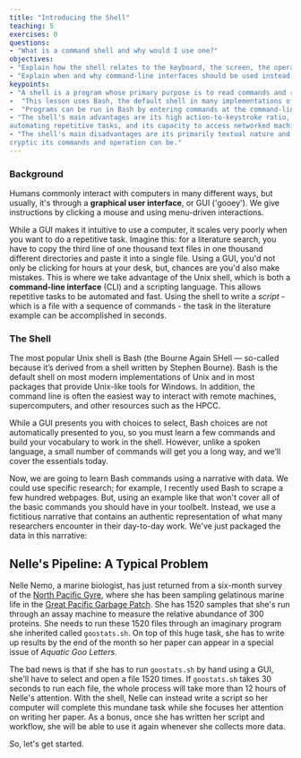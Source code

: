 ```yaml
---
title: "Introducing the Shell"
teaching: 5
exercises: 0
questions:
- "What is a command shell and why would I use one?"
objectives:
- "Explain how the shell relates to the keyboard, the screen, the operating system, and users' programs."
- "Explain when and why command-line interfaces should be used instead of graphical interfaces."
keypoints:
- "A shell is a program whose primary purpose is to read commands and run other programs."
-  "This lesson uses Bash, the default shell in many implementations of Unix."
-  "Programs can be run in Bash by entering commands at the command-line prompt."
- "The shell's main advantages are its high action-to-keystroke ratio, its support for
automating repetitive tasks, and its capacity to access networked machines."
- "The shell's main disadvantages are its primarily textual nature and how
cryptic its commands and operation can be."
---
```

### Background

Humans commonly interact with computers in many different ways, but usually, it's through a **graphical user interface**, or GUI ('gooey').  We give instructions by clicking a mouse and using menu-driven interactions.

While a GUI makes it intuitive to use a computer, it scales very poorly when you want to do a repetitive task. Imagine this: for a literature search, you have to copy the third line of one thousand text files in one thousand different directories and paste it into a single file. Using a GUI, you'd not only be clicking for hours at your desk, but, chances are you'd also make mistakes. This is where we take advantage of the Unix shell, which is both a **command-line interface** (CLI) and a scripting language.  This allows repetitive tasks to be automated and fast. Using the shell to write a *script* - which is a file with a sequence of commands - the task in the literature example can be accomplished in seconds.

### The Shell

The most popular Unix shell is Bash (the Bourne Again SHell — so-called because it’s derived from a shell written by Stephen Bourne). Bash is the default shell on most modern implementations of Unix and in most packages that provide Unix-like tools for Windows.  In addition, the command line is often the easiest way to interact with remote machines, supercomputers, and other resources such as the HPCC.

While a GUI presents you with choices to select, Bash choices are not automatically presented to you, so you must learn a few commands and build your vocabulary to work in the shell. However, unlike a spoken language, a small number of commands will get you a long way, and we’ll cover the essentials today.

Now, we are going to learn Bash commands using a narrative with data.  We could use specific research; for example, I recently used Bash to scrape a few hundred webpages.  But, using an example like that won't cover all of the basic commands you should have in your toolbelt.  Instead, we use a fictitious narrative that contains an authentic representation of what many researchers encounter in their day-to-day work. We've just packaged the data in this narrative:


## Nelle's Pipeline: A Typical Problem

Nelle Nemo, a marine biologist,
has just returned from a six-month survey of the
[North Pacific Gyre](http://en.wikipedia.org/wiki/North_Pacific_Gyre),
where she has been sampling gelatinous marine life in the
[Great Pacific Garbage Patch](http://en.wikipedia.org/wiki/Great_Pacific_Garbage_Patch).
She has 1520 samples that she's run through an assay machine to measure the relative abundance of 300 proteins.
She needs to run these 1520 files through an imaginary program she inherited called `goostats.sh`.
On top of this huge task, she has to write up results by the end of the month so her paper can appear in a special issue of *Aquatic Goo Letters*.

The bad news is that if she has to run `goostats.sh` by hand using a GUI,
she'll have to select and open a file 1520 times.
If `goostats.sh` takes 30 seconds to run each file, the whole process will take more than 12 hours of Nelle's attention.
With the shell, Nelle can instead write a script so her computer will complete this mundane task while she focuses her attention on writing her paper.  As a bonus, once she has written her script and workflow, she will be able to use it again whenever she collects more data.

So, let's get started. 

